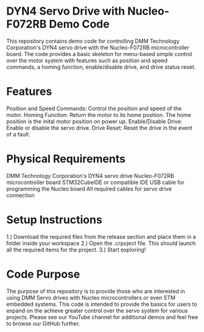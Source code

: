 # DYN4 Servo Drive with Nucleo-F072RB Demo Code
This repository contains demo code for controlling DMM Technology Corporation's DYN4 servo drive with the Nucleo-F072RB microcontroller board. The code provides a basic skeleton for menu-based simple control over the motor system with features such as position and speed commands, a homing function, enable/disable drive, and drive status reset.

# Features
Position and Speed Commands: Control the position and speed of the motor.
Homing Function: Return the motor to its home position. The home position is the inital motor position on power up.
Enable/Disable Drive: Enable or disable the servo drive.
Drive Reset: Reset the drive in the event of a fault.

# Physical Requirements
DMM Technology Corporation's DYN4 servo drive
Nucleo-F072RB microcontroller board
STM32CubeIDE or compatible IDE
USB cable for programming the Nucleo board
All required cables for servo drive connection

# Setup Instructions
1.) Download the required files from the release section and place them in a folder inside your workspace
2.) Open the .crpoject file. This should launch all the required items for the project.
3.) Start exploring!

# Code Purpose
The purpose of this repository is to provide those who are interested in using DMM Servo drives with Nucleo microcontrollers or even STM embedded systems. This code is intended to provide the basics for users to expand on the achieve greater control over the servo system for various projects. Please see our YouTube channel for additional demos and feel free to browse our GitHub further.

